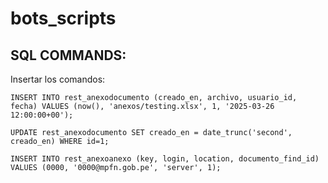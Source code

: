 # bots_scripts



## SQL COMMANDS:
Insertar los comandos:

```
INSERT INTO rest_anexodocumento (creado_en, archivo, usuario_id, fecha) VALUES (now(), 'anexos/testing.xlsx', 1, '2025-03-26 12:00:00+00');

UPDATE rest_anexodocumento SET creado_en = date_trunc('second', creado_en) WHERE id=1;

INSERT INTO rest_anexoanexo (key, login, location, documento_find_id) VALUES (0000, '0000@mpfn.gob.pe', 'server', 1);
```